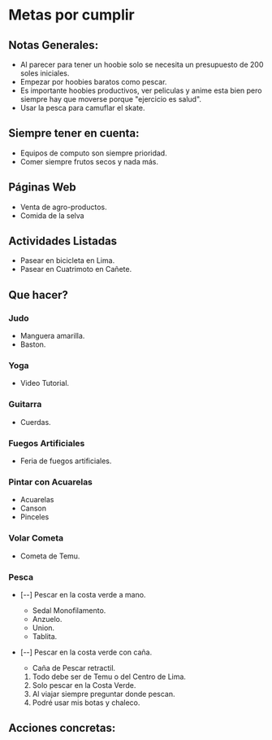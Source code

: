 # Metas por cumplir

## Notas Generales:

* Al parecer para tener un hoobie solo se necesita un presupuesto de 200 soles iniciales.
* Empezar por hoobies baratos como pescar.
* Es importante hoobies productivos, ver peliculas y anime esta bien pero siempre hay que moverse porque "ejercicio es salud".
* Usar la pesca para camuflar el skate. 

## Siempre tener en cuenta:
* Equipos de computo son siempre prioridad.
* Comer siempre frutos secos y nada más.

## Páginas Web
* Venta de agro-productos.
* Comida de la selva

## Actividades Listadas
* Pasear en bicicleta en Lima.
* Pasear en Cuatrimoto en Cañete.

## Que hacer?

### Judo
* Manguera amarilla.
* Baston.

### Yoga
* Video Tutorial.

### Guitarra
* Cuerdas.

### Fuegos Artificiales
* Feria de fuegos artificiales.

### Pintar con Acuarelas
* Acuarelas
* Canson
* Pinceles

### Volar Cometa
* Cometa de Temu.

### Pesca
* [--] Pescar en la costa verde a mano.
  * Sedal Monofilamento.
  * Anzuelo.
  * Union.
  * Tablita.
* [--] Pescar en la costa verde con caña.
  * Caña de Pescar retractil.  

  1. Todo debe ser de Temu o del Centro de Lima.
  2. Solo pescar en la Costa Verde.
  3. Al viajar siempre preguntar donde pescan.
  4. Podré usar mis botas y chaleco.  


## Acciones concretas:

